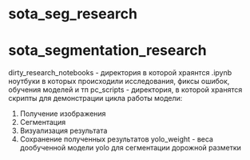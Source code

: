 # sota_seg_research
# sota_segmentation_research

dirty_research_notebooks - директория в которой храянтся .ipynb ноутбуки в которых происходили исследования, фиксы ошибок, обучения моделей и тп
pc_scripts - директория, в которой хранятся скрипты для демонстрации цикла работы модели:
1. Получение изображения
2. Сегментация
3. Визуализация результата
4. Сохранение полученных результатов
yolo_weight - веса дообученной модели yolo для сегментации дорожной разметки
